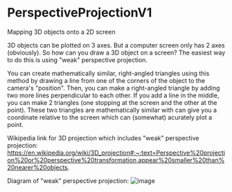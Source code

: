 # PerspectiveProjectionV1
Mapping 3D objects onto a 2D screen

3D objects can be plotted on 3 axes. But a computer screen only has 2 axes (obviously). So how can you draw a 3D object on a screen? The easiest way to do this is using "weak" perspective projection. 

You can create mathematically similar, right-angled triangles using this method by drawing a line from one of the corners of the object to the camera's "position". Then, you can make a right-angled triangle by adding two more lines perpendicular to each other. If you add a line in the middle, you can make 2 triangles (one stopping at the screen and the other at the point). These two triangles are mathematically similar with can give you a coordinate relative to the screen which can (somewhat) acurately plot a point.

Wikipedia link for 3D projection which includes "weak" perspective projection: https://en.wikipedia.org/wiki/3D_projection#:~:text=Perspective%20projection%20or%20perspective%20transformation,appear%20smaller%20than%20nearer%20objects.

Diagram of "weak" perspective projection: ![image](https://user-images.githubusercontent.com/63339089/205496310-9f3939dd-916a-4164-a78e-1e64f5938c4b.png)
